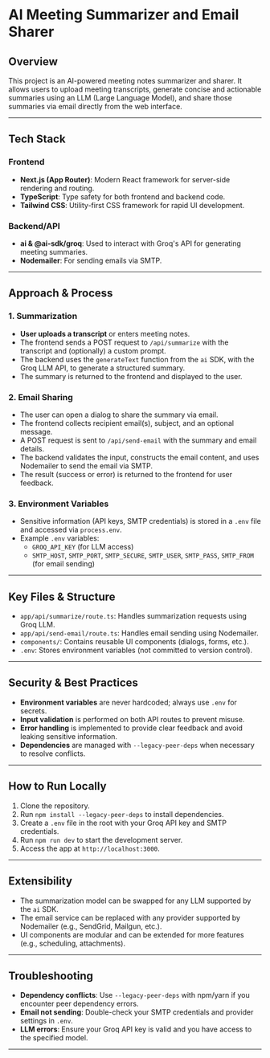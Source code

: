 # AI Meeting Summarizer and Email Sharer

## Overview
This project is an AI-powered meeting notes summarizer and sharer. It allows users to upload meeting transcripts, generate concise and actionable summaries using an LLM (Large Language Model), and share those summaries via email directly from the web interface.

---

## Tech Stack

### Frontend
- **Next.js (App Router)**: Modern React framework for server-side rendering and routing.
- **TypeScript**: Type safety for both frontend and backend code.
- **Tailwind CSS**: Utility-first CSS framework for rapid UI development.

### Backend/API

- **ai & @ai-sdk/groq**: Used to interact with Groq's API for generating meeting summaries.
- **Nodemailer**: For sending emails via SMTP.

---

## Approach & Process

### 1. Summarization
- **User uploads a transcript** or enters meeting notes.
- The frontend sends a POST request to `/api/summarize` with the transcript and (optionally) a custom prompt.
- The backend uses the `generateText` function from the `ai` SDK, with the Groq LLM API, to generate a structured summary.
- The summary is returned to the frontend and displayed to the user.

### 2. Email Sharing
- The user can open a dialog to share the summary via email.
- The frontend collects recipient email(s), subject, and an optional message.
- A POST request is sent to `/api/send-email` with the summary and email details.
- The backend validates the input, constructs the email content, and uses Nodemailer to send the email via SMTP.
- The result (success or error) is returned to the frontend for user feedback.

### 3. Environment Variables
- Sensitive information (API keys, SMTP credentials) is stored in a `.env` file and accessed via `process.env`.
- Example `.env` variables:
  - `GROQ_API_KEY` (for LLM access)
  - `SMTP_HOST`, `SMTP_PORT`, `SMTP_SECURE`, `SMTP_USER`, `SMTP_PASS`, `SMTP_FROM` (for email sending)

---

## Key Files & Structure

- `app/api/summarize/route.ts`: Handles summarization requests using Groq LLM.
- `app/api/send-email/route.ts`: Handles email sending using Nodemailer.
- `components/`: Contains reusable UI components (dialogs, forms, etc.).
- `.env`: Stores environment variables (not committed to version control).

---

## Security & Best Practices
- **Environment variables** are never hardcoded; always use `.env` for secrets.
- **Input validation** is performed on both API routes to prevent misuse.
- **Error handling** is implemented to provide clear feedback and avoid leaking sensitive information.
- **Dependencies** are managed with `--legacy-peer-deps` when necessary to resolve conflicts.

---

## How to Run Locally
1. Clone the repository.
2. Run `npm install --legacy-peer-deps` to install dependencies.
3. Create a `.env` file in the root with your Groq API key and SMTP credentials.
4. Run `npm run dev` to start the development server.
5. Access the app at `http://localhost:3000`.

---

## Extensibility
- The summarization model can be swapped for any LLM supported by the `ai` SDK.
- The email service can be replaced with any provider supported by Nodemailer (e.g., SendGrid, Mailgun, etc.).
- UI components are modular and can be extended for more features (e.g., scheduling, attachments).

---

## Troubleshooting
- **Dependency conflicts**: Use `--legacy-peer-deps` with npm/yarn if you encounter peer dependency errors.
- **Email not sending**: Double-check your SMTP credentials and provider settings in `.env`.
- **LLM errors**: Ensure your Groq API key is valid and you have access to the specified model.

---
